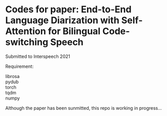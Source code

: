  # Codes for paper: End-to-End Language Diarization with Self-Attention for Bilingual Code-switching Speech
 Submitted to Interspeech 2021
  
  Requirement:
  
  librosa  
  pydub  
  torch  
  tqdm  
  numpy  
  
  Although the paper has been sunmitted, this repo is working in progress...
